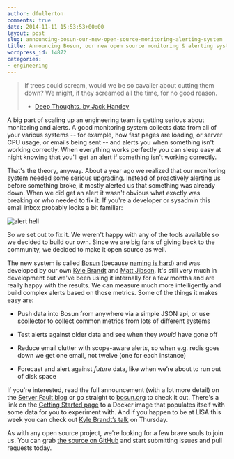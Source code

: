 ```yaml
---
author: dfullerton
comments: true
date: 2014-11-11 15:53:53+00:00
layout: post
slug: announcing-bosun-our-new-open-source-monitoring-alerting-system
title: Announcing Bosun, our new open source monitoring & alerting system
wordpress_id: 14872
categories:
- engineering
---
```


<blockquote>If trees could scream, would we be so cavalier about cutting them down?
We might, if they screamed all the time, for no good reason.  

- [Deep Thoughts, by Jack Handey](http://en.wikiquote.org/wiki/Jack_Handey)</blockquote>





A big part of scaling up an engineering team is getting serious about monitoring and alerts. A good monitoring system collects data from all of your various systems -- for example, how fast pages are loading, or server CPU usage, or emails being sent -- and alerts you when something isn't working correctly. When everything works perfectly you can sleep easy at night knowing that you'll get an alert if something isn't working correctly.





That's the theory, anyway. About a year ago we realized that our monitoring system needed some serious upgrading. Instead of proactively alerting us before something broke, it mostly alerted us that something was already down. When we did get an alert it wasn't obvious what exactly was breaking or who needed to fix it. If you're a developer or sysadmin this email inbox probably looks a bit familiar:



![alert hell](http://i.stack.imgur.com/oR3cl.png)



So we set out to fix it. We weren't happy with any of the tools available so we decided to build our own. Since we are big fans of giving back to the community, we decided to make it open source as well.





The new system is called [Bosun](http://bosun.org/) (because [naming is hard](http://blog.stackoverflow.com/2009/03/it-stack-overflow-update-naming-is-hard/)) and was developed by our own [Kyle Brandt](http://serverfault.com/users/2561/kyle-brandt) and [Matt Jibson](http://stackoverflow.com/users/864236/mjibson). It's still very much in development but we've been using it internally for a few months and are really happy with the results. We can measure much more intelligently and build complex alerts based on those metrics. Some of the things it makes easy are:






	
  * Push data into Bosun from anywhere via a simple JSON api, or use [scollector](http://bosun.org/scollector/) to collect common metrics from lots of different systems

	
  * Test alerts against older data and see when they _would_ have gone off

	
  * Reduce email clutter with scope-aware alerts, so when e.g. redis goes down we get one email, not twelve (one for each instance)

	
  * Forecast and alert against _future_ data, like when we’re about to run out of disk space





If you're interested, read the full announcement (with a lot more detail) on the [Server Fault blog](http://blog.serverfault.com/2014/11/10/announcing-bosun/) or go straight to [bosun.org](http://bosun.org/) to check it out. There's a link on the [Getting Started page](http://bosun.org/gettingstarted.html) to a Docker image that populates itself with some data for you to experiment with. And if you happen to be at LISA this week you can check out [Kyle Brandt’s talk](https://www.usenix.org/conference/lisa14/conference-program/presentation/brandt) on Thursday.




As with any open source project, we're looking for a few brave souls to join us. You can grab [the source on GitHub](https://github.com/bosun-monitor/bosun) and start submitting issues and pull requests today.
